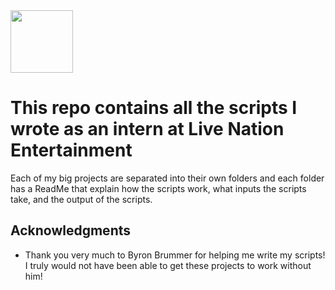 <img src="https://s.pngix.com/pngfile/s/90-900069_live-nation-logo-png-picture-transparent-stock-live.png" width="100" height="100">

# This repo contains all the scripts I wrote as an intern at Live Nation Entertainment

Each of my big projects are separated into their own folders and each folder has a ReadMe that explain how the scripts work, what inputs the scripts take, and the output of the scripts.

## Acknowledgments

* Thank you very much to Byron Brummer for helping me write my scripts! I truly would not have been able to get these projects to work without him!
